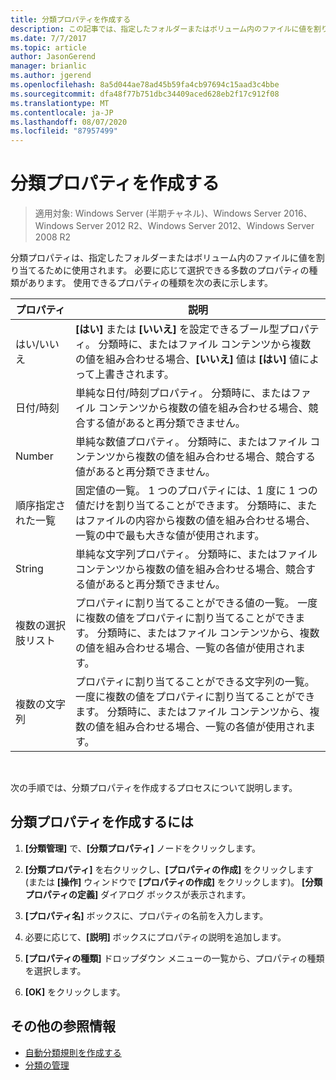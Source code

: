 ```yaml
---
title: 分類プロパティを作成する
description: この記事では、指定したフォルダーまたはボリューム内のファイルに値を割り当てるために使用される分類プロパティについて説明します。
ms.date: 7/7/2017
ms.topic: article
author: JasonGerend
manager: brianlic
ms.author: jgerend
ms.openlocfilehash: 8a5d044ae78ad45b59fa4cb97694c15aad3c4bbe
ms.sourcegitcommit: dfa48f77b751dbc34409aced628eb2f17c912f08
ms.translationtype: MT
ms.contentlocale: ja-JP
ms.lasthandoff: 08/07/2020
ms.locfileid: "87957499"
---
```

# <a name="create-a-classification-property"></a>分類プロパティを作成する

> 適用対象: Windows Server (半期チャネル)、Windows Server 2016、Windows Server 2012 R2、Windows Server 2012、Windows Server 2008 R2

分類プロパティは、指定したフォルダーまたはボリューム内のファイルに値を割り当てるために使用されます。 必要に応じて選択できる多数のプロパティの種類があります。 使用できるプロパティの種類を次の表に示します。

|プロパティ | 説明 |
| --- | --- |
| はい/いいえ | **[はい]** または **[いいえ]** を設定できるブール型プロパティ。 分類時に、またはファイル コンテンツから複数の値を組み合わせる場合、**[いいえ]** 値は **[はい]** 値によって上書きされます。 |
| 日付/時刻 | 単純な日付/時刻プロパティ。 分類時に、またはファイル コンテンツから複数の値を組み合わせる場合、競合する値があると再分類できません。 |
| Number | 単純な数値プロパティ。 分類時に、またはファイル コンテンツから複数の値を組み合わせる場合、競合する値があると再分類できません。 |
| 順序指定された一覧 | 固定値の一覧。 1 つのプロパティには、1 度に 1 つの値だけを割り当てることができます。 分類時に、またはファイルの内容から複数の値を組み合わせる場合、一覧の中で最も大きな値が使用されます。 |
| String | 単純な文字列プロパティ。 分類時に、またはファイル コンテンツから複数の値を組み合わせる場合、競合する値があると再分類できません。 |
| 複数の選択肢リスト | プロパティに割り当てることができる値の一覧。 一度に複数の値をプロパティに割り当てることができます。 分類時に、またはファイル コンテンツから、複数の値を組み合わせる場合、一覧の各値が使用されます。 |
| 複数の文字列 | プロパティに割り当てることができる文字列の一覧。 一度に複数の値をプロパティに割り当てることができます。 分類時に、またはファイル コンテンツから、複数の値を組み合わせる場合、一覧の各値が使用されます。 |

<br />

次の手順では、分類プロパティを作成するプロセスについて説明します。

## <a name="to-create-a-classification-property"></a>分類プロパティを作成するには

1.  **[分類管理]** で、**[分類プロパティ]** ノードをクリックします。

2.  **[分類プロパティ]** を右クリックし、**[プロパティの作成]** をクリックします (または **[操作]** ウィンドウで **[プロパティの作成]** をクリックします)。 **[分類プロパティの定義]** ダイアログ ボックスが表示されます。

3.  **[プロパティ名]** ボックスに、プロパティの名前を入力します。

4.  必要に応じて、**[説明]** ボックスにプロパティの説明を追加します。

5.  **[プロパティの種類]** ドロップダウン メニューの一覧から、プロパティの種類を選択します。

6.  **[OK]** をクリックします。

## <a name="additional-references"></a>その他の参照情報

-   [自動分類規則を作成する](create-automatic-classification-rule.md)
-   [分類の管理](classification-management.md)